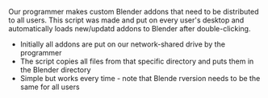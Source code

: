 Our programmer makes custom Blender addons that need to be distributed to all users. This script was made and put on every user's desktop and automatically loads new/updatd addons to Blender after double-clicking.
* Initially all addons are put on our network-shared drive by the programmer
* The script copies all files from that specific directory and puts them in the Blender directory
* Simple but works every time - note that Blende rversion needs to be the same for all users